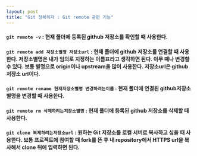 ```yaml
---
layout: post
title: "Git 정복하자 : Git remote 관련 기능"
---
```


#### `git remote -v` : 현재 폴더에 등록된 github 저장소를 확인할 때 사용한다.

#### `git remote add 저장소별명 저장소url` : 현재 폴더에 github 저장소를 연결할 때 사용한다. 저장소별명은 내가 임의로 지정하는 이름표라고 생각하면 된다. 아무 때나 변경할 수 있다. 보통 별명으로 origin이나 upstream을 많이 사용한다. 저장소url은 github 저장소 url이다. 

#### `git remote rename 현재저장소별명 변경하려는이름` : 현재 폴더에 연결된 github저장소 별명을 변경할 때 사용한다. 

#### `git remote rm 삭제하려는저장소별명` : 현재 폴더에 등록된 github 저장소를 삭제할 때 사용한다.

#### `git clone 복제하려는저장소url` : 원하는 Git 저장소를 로컬 서버로 복사하고 싶을 때 사용한다. 보통 프로젝트에 참여할 때 fork를 뜬 후 내 repository에서 HTTPS url을 복사해서 clone 뒤에 입력하면 된다.

